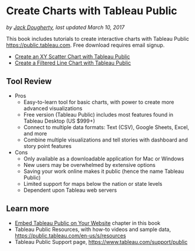 # Create Charts with Tableau Public
*by [Jack Dougherty](../introduction/who.md), last updated March 10, 2017*

This book includes tutorials to create interactive charts with Tableau Public https://public.tableau.com. Free download requires email signup.
- [Create an XY Scatter Chart with Tableau Public](../scatter-chart-tableau)
- [Create a Filtered Line Chart with Tableau Public](../filtered-line-chart-tableau)

## Tool Review
- Pros
  - Easy-to-learn tool for basic charts, with power to create more advanced visualizations
  - Free version (Tableau Public) includes most features found in Tableau Desktop (US $999+)
  - Connect to multiple data formats: Text (CSV), Google Sheets, Excel, and more
  - Combine multiple visualizations and tell stories with dashboard and story point features
- Cons
  - Only available as a downloadable application for Mac or Windows
  - New users may be overwhelmed by extensive options
  - Saving your work online makes it public (hence the name Tableau Public)
  - Limited support for maps below the nation or state levels
  - Dependent upon Tableau web servers

## Learn more
- [Embed Tableau Public on Your Website](../../embed/tableau) chapter in this book
- Tableau Public Resources, with how-to videos and sample data, https://public.tableau.com/en-us/s/resources
- Tableau Public Support page, https://www.tableau.com/support/public
